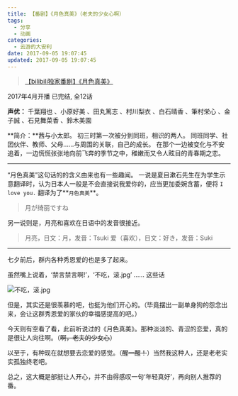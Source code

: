 ```yaml
---
title: 【番剧】《月色真美》（老夫的少女心啊）
tags:
  - 分享
  - 动画
categories:
  - 云游的大安利
date: 2017-09-05 19:07:45
updated: 2017-09-05 19:07:45
---
```


> [【bilibili独家番剧】《月色真美》](https://bangumi.bilibili.com/anime/5989)

2017年4月开播 已完结, 全12话

**声优：** 千葉翔也 、小原好美 、田丸篤志 、村川梨衣 、白石晴香 、筆村栄心 、金子誠 、石見舞菜香 、鈴木美園

**简介：**茜与小太郎。 初三时第一次被分到同班，相识的两人。 同班同学、社团伙伴、教师、父母……与周围的关联，自己的成长。 在那个一边被变化与不安追着，一边慌慌张张地向前飞奔的季节之中，稚嫩而又令人眩目的青春期之恋。
<!--more-->
* * *

“月色真美”这句话的的含义由来也有一些趣闻。
一说是夏目漱石先生在为学生示意翻译时，认为日本人一般是不会直接说我爱你的，应当更加委婉含蓄，便将 `I love you.` 翻译为了**`月色真美`**。

> 月が绮丽ですね

另一说则是，月亮和喜欢在日语中的发音很接近。

> 月亮，日文：月，发音：Tsuki
>   爱（喜欢），日文：好き，发音：Suki

* * *

七夕前后，群内各种秀恩爱的也是多了起来。

虽然嘴上说着，‘禁言禁言啊!’，‘不吃，滚.jpg’ …… 这些话

![不吃，滚.jpg](https://qcloud-media.yunyoujun.cn/meme/no-eat-gun.jpg)

但是，其实还是很羡慕的吧，也挺为他们开心的。（毕竟摆出一副单身狗的怨念出来，会让这群秀恩爱的家伙的幸福感提高的吧。）

今天则有空看了看，此前听说过的《月色真美》。那种淡淡的、青涩的恋爱，真的是很让人向往啊。（<del>啊，老夫的少女心</del>）

以至于，有种现在就想要去恋爱的感觉。（<del>醒一醒！</del>）当然我这种人，还是老老实实孤独终老吧。

总之，这大概是部挺让人开心，并不由得感叹一句‘年轻真好’，再向别人推荐的番。
